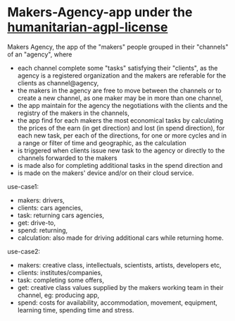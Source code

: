 # Makers-Agency-app under the [humanitarian-agpl-license](http://namzezam.wikidot.com/humanitarian-agpl-license)
Makers Agency, the app of the "makers" people grouped in their "channels" of an "agency", where
* each channel complete some "tasks" satisfying their "clients", as the agency is a registered organization and the makers are referable for the clients as channel@agency,
* the makers in the agency are free to move between the channels or to create a new channel, as one maker may be in more than one channel,
* the app maintain for the agency the negotiations with the clients and the registry of the makers in the channels, 
* the app find for each makers the most economical tasks by calculating the prices of the earn (in get direction) and lost (in spend direction), for each new task, per each of the directions, for one or more cycles and in a range or filter of time and geographic, as the calculation 
 *  is triggered when clients issue new task to the agency or directly to the channels forwarded to the makers
 *  is made also for completing additional tasks in the spend direction and  
 *  is made on the makers' device and/or on their cloud service.

use-case1: 
* makers: 	drivers, 
* clients:	cars agencies, 
* task: 	returning cars agencies, 
* get: 	drive-to,
* spend: 	returning,
* calculation: also made for driving additional cars while returning home.

use-case2:  
* makers: 	creative class, intellectuals, scientists, artists, developers etc,
* clients: 	institutes/companies,
* task: 	completing some offers, 
* get:  	creative class values supplied by the makers working team in their channel, eg: producing app,
* spend: 	costs for availability, accommodation, movement, equipment, learning time, spending time and stress. 
